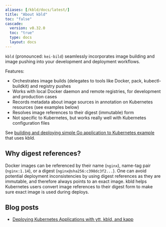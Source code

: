 ```yaml
---
aliases: [/kbld/docs/latest/]
title: "About kbld"
toc: "false"
cascade:
  version: v0.32.0
  toc: "true"
  type: docs
  layout: docs
---
```


`kbld` (pronounced: `kei·bild`) seamlessly incorporates image building and image pushing into your development and deployment workflows.

Features:

- Orchestrates image builds (delegates to tools like Docker, pack, kubectl-buildkit) and registry pushes
- Works with local Docker daemon and remote registries, for development and production cases
- Records metadata about image sources in annotation on Kubernetes resources (see examples below)
- Resolves image references to their digest (immutable) form
- Not specific to Kubernetes, but works really well with Kubernetes configuration files  

See [building and deploying simple Go application to Kubernetes example](/blog/deploying-apps-with-ytt-kbld-kapp/#building-container-images-locally) that uses kbld.

## Why digest references?

Docker images can be referenced by their name (`nginx`), name-tag pair (`nginx:1.14`), or a digest (`nginx@sha256:c398dc3f2...`). One can avoid potential deployment inconsistencies by using digest references as they are immutable, and therefore always points to an exact image. kbld helps Kubernetes users convert image references to their digest form to make sure exact image is used during deploys.

## Blog posts

- [Deploying Kubernetes Applications with ytt, kbld, and kapp](/blog/deploying-apps-with-ytt-kbld-kapp)
